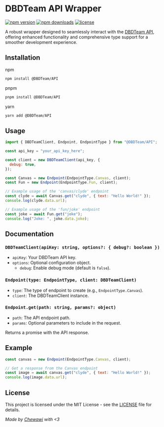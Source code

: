 # DBDTeam API Wrapper

[![npm version](https://img.shields.io/npm/v/@DBDTeam/API.svg)](https://www.npmjs.com/package/@DBDTeam/API)
[![npm downloads](https://img.shields.io/npm/dm/@DBDTeam/API.svg)](https://www.npmjs.com/package/@DBDTeam/API)
[![license](https://img.shields.io/npm/l/@DBDTeam/API.svg)](https://opensource.org/licenses/MIT)

A robust wrapper designed to seamlessly interact with the [DBDTeam API](https://www.dbdteam.xyz/api), offering enhanced functionality and comprehensive type support for a smoother development experience.

## Installation

npm

```bash
npm install @DBDTeam/API
```

pnpm

```bash
pnpm install @DBDTeam/API
```

yarn

```bash
yarn add @DBDTeam/API
```

## Usage

```javascript
import { DBDTeamClient, Endpoint, EndpointType } from "@DBDTeam/API";

const api_key = "your_api_key_here";

const client = new DBDTeamClient(api_key, {
  debug: true,
});

const Canvas = new Endpoint(EndpointType.Canvas, client);
const Fun = new Endpoint(EndpointType.Fun, client);

// Example usage of the 'canvas/clyde' endpoint
const clyde = await Canvas.get("clyde", { text: "Hello World!" });
console.log(clyde.data.url);

// Example usage of the 'fun/joke' endpoint
const joke = await Fun.get("joke");
console.log("Joke: ", joke.data.joke);
```

## Documentation

### `DBDTeamClient(apiKey: string, options?: { debug?: boolean })`

- `apiKey`: Your DBDTeam API key.
- `options`: Optional configuration object.
  - `debug`: Enable debug mode (default is `false`).

### `Endpoint(type: EndpointType, client: DBDTeamClient)`

- `type`: The type of endpoint to create (e.g., `EndpointType.Canvas`).
- `client`: The DBDTeamClient instance.

### `Endpoint.get(path: string, params?: object)`

- `path`: The API endpoint path.
- `params`: Optional parameters to include in the request.

Returns a promise with the API response.

## Example

```javascript
const canvas = new Endpoint(EndpointType.Canvas, client);

// Get a response from the Canvas endpoint
const image = await canvas.get("clyde", { text: "Hello World!" });
console.log(image.data.url);
```

## License

This project is licensed under the MIT License - see the [LICENSE](LICENSE) file for details.


*Made by [Chewawi](https://github.com/Chewawi) with <3*
